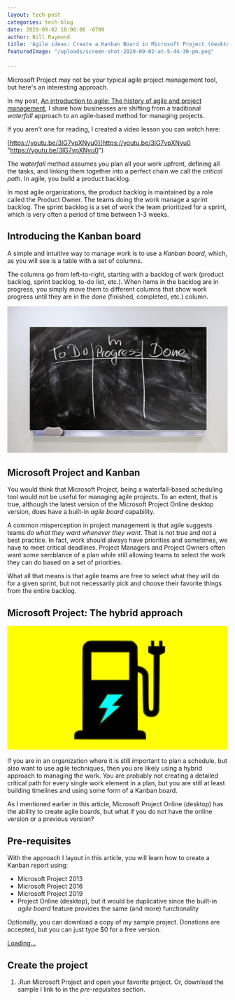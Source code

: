 ```yaml
---
layout: tech-post
categories: tech-blog
date: 2020-09-02 18:00:00 -0700
author: Bill Raymond
title: 'Agile ideas: Create a Kanban Board in Microsoft Project (desktop)'
featuredImage: "/uploads/screen-shot-2020-09-02-at-5-44-30-pm.png"

---
```

Microsoft Project may not be your typical agile project management tool, but here's an interesting approach.

In my post, [An introduction to agile: The history of agile and project management](he-history-of-agile-and-project-management.html), I share how businesses are shifting from a traditional _waterfall_ approach to an agile-based method for managing projects.

If you aren't one for reading, I created a video lesson you can watch here:

[https://youtu.be/3lG7vpXNyu0](https://youtu.be/3lG7vpXNyu0 "https://youtu.be/3lG7vpXNyu0")

The _waterfall_ method assumes you plan all your work upfront, defining all the tasks, and linking them together into a perfect chain we call the _critical path_. In agile, you build a product backlog.

In most agile organizations, the product backlog is maintained by a role called the Product Owner. The teams doing the work manage a sprint backlog. The sprint backlog is a set of work the team prioritized for a sprint, which is very often a period of time between 1-3 weeks.

## Introducing the Kanban board

A simple and intuitive way to manage work is to use a _Kanban board_, which, as you will see is a table with a set of columns.

The columns go from left-to-right, starting with a backlog of work (product backlog, sprint backlog, to-do list, etc.). When items in the backlog are in progress, you simply move them to different columns that show work progress until they are in the _done_ (finished, completed, etc.) column.

![](/uploads/work-4096927_1920.jpg)

## Microsoft Project and Kanban

You would think that Microsoft Project, being a waterfall-based scheduling tool would not be useful for managing agile projects. To an extent, that is true, although the latest version of the Microsoft Project Online desktop version, does have a built-in _agile board_ capability.

A common misperception in project management is that agile suggests teams _do what they want whenever they want_. That is not true and not a best practice. In fact, work should always have priorities and sometimes, we have to meet critical deadlines. Project Managers and Project Owners often want some semblance of a plan while still allowing teams to select the work they can do based on a set of priorities.

What all that means is that agile teams are free to select what they will do for a given sprint, but not necessarily pick and choose their favorite things from the entire backlog.

## Microsoft Project: The hybrid approach

![](/uploads/charging-station-logo-5261309_1280.png)

If you are in an organization where it is still important to plan a schedule, but also want to use agile techniques, then you are likely using a hybrid approach to managing the work. You are probably not creating a detailed critical path for every single work element in a plan, but you are still at least building timelines and using some form of a Kanban board.

As I mentioned earlier in this article, Microsoft Project Online (desktop) has the ability to create agile boards, but what if you do not have the online version or a previous version?

## Pre-requisites

With the approach I layout in this article, you will learn how to create a Kanban report using:

* Microsoft Project 2013
* Microsoft Project 2016
* Microsoft Project 2019
* Project Online (desktop), but it would be duplicative since the built-in _agile board_  feature provides the same (and more) functionality

Optionally, you can download a copy of my sample project. Donations are accepted, but you can just type $0 for a free version.

<script src="https://gumroad.com/js/gumroad-embed.js"></script>
<div class="gumroad-product-embed" data-gumroad-product-id="FUAno"><a href="https://gumroad.com/l/FUAno">Loading...</a></div>

## Create the project

1. .Run Microsoft Project and open your favorite project. Or, download the sample I link to in the _pre-requisites_ section.